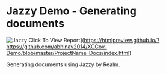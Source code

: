 #  Jazzy Demo - Generating documents 

![Jazzy](https://htmlpreview.github.io/?https://github.com/abhinav2014/XCCov-Demo/blob/master/ProjectName_Docs/badge.svg)
Click To View Report](https://htmlpreview.github.io/?https://github.com/abhinav2014/XCCov-Demo/blob/master/ProjectName_Docs/index.html)

Generating documents using Jazzy by Realm.
